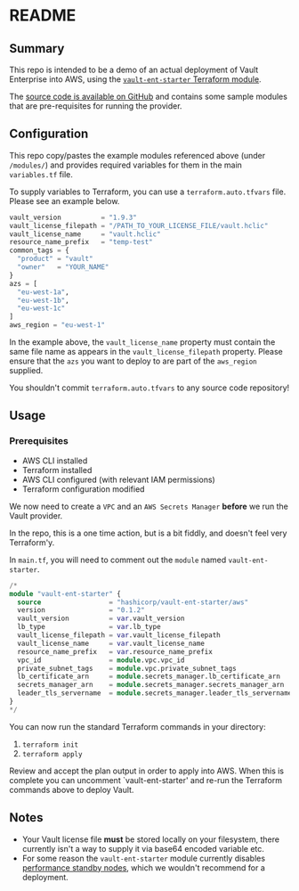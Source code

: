 # README

## Summary

This repo is intended to be a demo of an actual deployment of Vault Enterprise into AWS, using the [`vault-ent-starter` Terraform module](https://registry.terraform.io/modules/hashicorp/vault-ent-starter/aws/latest).

The [source code is available on GitHub](https://github.com/hashicorp/terraform-aws-vault-ent-starter) and contains some sample modules that are pre-requisites for running the provider.

## Configuration

This repo copy/pastes the example modules referenced above (under `/modules/`) and provides required variables for them in the main `variables.tf` file.

To supply variables to Terraform, you can use a `terraform.auto.tfvars` file. Please see an example below.

```terraform
vault_version          = "1.9.3"
vault_license_filepath = "/PATH_TO_YOUR_LICENSE_FILE/vault.hclic"
vault_license_name     = "vault.hclic"
resource_name_prefix   = "temp-test"
common_tags = {
  "product" = "vault"
  "owner"   = "YOUR_NAME"
}
azs = [
  "eu-west-1a",
  "eu-west-1b",
  "eu-west-1c"
]
aws_region = "eu-west-1"
```
In the example above, the `vault_license_name` property must contain the same file name as appears in the `vault_license_filepath` property. Please ensure that the `azs` you want to deploy to are part of the `aws_region` supplied.

You shouldn't commit `terraform.auto.tfvars` to any source code repository!

## Usage

### Prerequisites

* AWS CLI installed
* Terraform installed
* AWS CLI configured (with relevant IAM permissions)
* Terraform configuration modified

We now need to create a `VPC` and an `AWS Secrets Manager` __before__ we run the Vault provider.

In the repo, this is a one time action, but is a bit fiddly, and doesn't feel very Terraform'y.

In `main.tf`, you will need to comment out the `module` named `vault-ent-starter`.

```terraform
/*
module "vault-ent-starter" {
  source                 = "hashicorp/vault-ent-starter/aws"
  version                = "0.1.2"
  vault_version          = var.vault_version
  lb_type                = var.lb_type
  vault_license_filepath = var.vault_license_filepath
  vault_license_name     = var.vault_license_name
  resource_name_prefix   = var.resource_name_prefix
  vpc_id                 = module.vpc.vpc_id
  private_subnet_tags    = module.vpc.private_subnet_tags
  lb_certificate_arn     = module.secrets_manager.lb_certificate_arn
  secrets_manager_arn    = module.secrets_manager.secrets_manager_arn
  leader_tls_servername  = module.secrets_manager.leader_tls_servername
}
*/
```

You can now run the standard Terraform commands in your directory:

1. `terraform init`
2. `terraform apply`

Review and accept the plan output in order to apply into AWS. When this is complete you can uncomment `vault-ent-starter' and re-run the Terraform commands above to deploy Vault.

## Notes

* Your Vault license file __must__ be stored locally on your filesystem, there currently isn't a way to supply it via base64 encoded variable etc.
* For some reason the `vault-ent-starter` module currently disables [performance standby nodes](https://www.vaultproject.io/docs/enterprise/performance-standby), which we wouldn't recommend for a deployment.